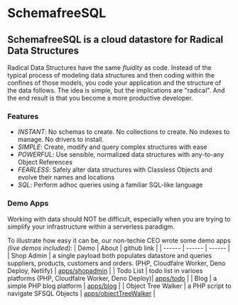 # SchemafreeSQL

## SchemafreeSQL is a cloud datastore for Radical Data Structures
Radical Data Structures have the same _fluidity_ as code. Instead of the typical process of modeling data structures and then coding within the confines of those models, you code your application and the structure of the data follows. The idea is simple, but the implications are "radical". And the end result is that you become a more productive developer.

### Features

- _INSTANT_: No schemas to create. No collections to create. No indexes to manage. No drivers to install.
- _SIMPLE_: Create, modify and query complex structures with ease
- _POWERFUL_: Use sensible, normalized data structures with any-to-any Object References
- _FEARLESS_: Safely alter data structures with Classless Objects and evolve their names and locations
- _SQL_: Perform adhoc queries using a familiar SQL-like language


### Demo Apps
Working with data should NOT be difficult, especially when you are trying to simplify your infrastructure within a serverless paradigm.

To illustrate how easy it can be, our non-techie CEO wrote some demo apps _(live demos included)_:
| Demo | About | github link |
| ------ | ------ | ------ |
| Shop Admin | a single payload both populates datastore and queries suppliers, products, customers and orders. (PHP, Cloudfalre Worker, Deno Deploy, Netlify)  | [apps/shopadmin](../../../apps/tree/main/shopadmin) |
| Todo List | todo list in varioes platforms (PHP, Cloudfalre Worker, Deno Deploy)| [apps/todo](../../../apps/tree/main/todo) |
| Blog  | a simple PHP blog platform | [apps/blog](../../../apps/tree/main/blog/php) |
| Object Tree Walker  | a PHP script to navigate SFSQL Objects | [apps/objectTreeWalker](../../../apps/tree/main/objectTreeWalker/php) |
